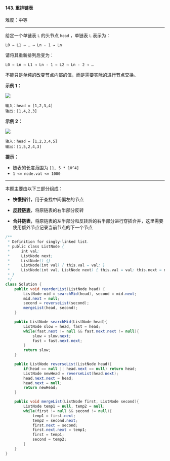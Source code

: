 #### 143. 重排链表

难度：中等

---

给定一个单链表 `L` 的头节点 `head` ，单链表 `L` 表示为：

```
L0 → L1 → … → Ln - 1 → Ln
```

请将其重新排列后变为：

```
L0 → Ln → L1 → Ln - 1 → L2 → Ln - 2 → …
```

不能只是单纯的改变节点内部的值，而是需要实际的进行节点交换。

 **示例 1：** 

![](https://pic.leetcode-cn.com/1626420311-PkUiGI-image.png)

```
输入：head = [1,2,3,4]
输出：[1,4,2,3]
```

 **示例 2：** 

![](https://pic.leetcode-cn.com/1626420320-YUiulT-image.png)

```
输入：head = [1,2,3,4,5]
输出：[1,5,2,4,3]
```

 **提示：** 

*   链表的长度范围为 `[1, 5 * 10^4]`
*   `1 <= node.val <= 1000`

---

本题主要由以下三部分组成：

- **快慢指针**，用于查找中间偏左的节点

- **[反转链表](./206.%20%E5%8F%8D%E8%BD%AC%E9%93%BE%E8%A1%A8.md)**，将原链表的右半部分反转

- **合并链表**，将原链表的左半部分和反转后的右半部分进行穿插合并，这里需要使用额外节点记录当前节点的下一个节点

```java
/**
 * Definition for singly-linked list.
 * public class ListNode {
 *     int val;
 *     ListNode next;
 *     ListNode() {}
 *     ListNode(int val) { this.val = val; }
 *     ListNode(int val, ListNode next) { this.val = val; this.next = next; }
 * }
 */
class Solution {
    public void reorderList(ListNode head) {
        ListNode mid = searchMid(head), second = mid.next;
        mid.next = null;
        second = reverseList(second);
        mergeList(head, second);
    }

    public ListNode searchMid(ListNode head){
        ListNode slow = head, fast = head;
        while(fast.next != null && fast.next.next != null){
            slow = slow.next;
            fast = fast.next.next;
        }
        return slow;
    }

    public ListNode reverseList(ListNode head){
        if(head == null || head.next == null) return head;
        ListNode newHead = reverseList(head.next);
        head.next.next = head;
        head.next = null;
        return newHead;
    }

    public void mergeList(ListNode first, ListNode second){
        ListNode temp1 = null, temp2 = null;
        while(first != null && second != null){
            temp1 = first.next;
            temp2 = second.next;
            first.next = second;
            first.next.next = temp1;
            first = temp1;
            second = temp2;
        }
    }
}
```
